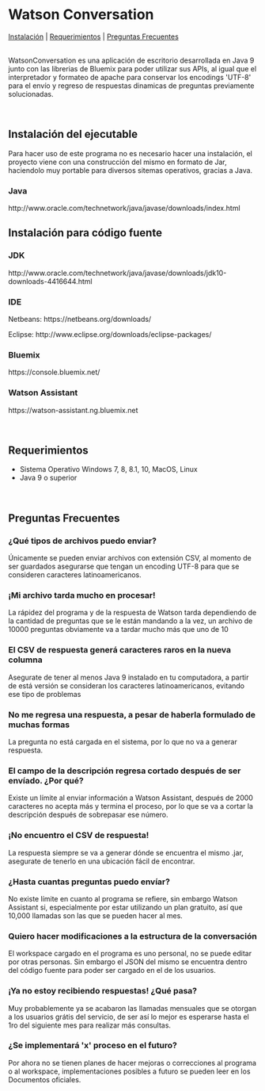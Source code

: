 <h1> Watson Conversation </h1>
<div>
	<a href = '#Instalacion'>Instalación</a> |
	<a href = '#Requerimientos'>Requerimientos</a> |
	<a href = '#FAQ'>Preguntas Frecuentes</a>
</div>
<br>
<div id = "Resumen">
	<p>WatsonConversation es una aplicación de escritorio desarrollada en Java 9 junto con las librerias de Bluemix para poder utilizar sus APIs, al igual que el interpretador y formateo de apache para conservar los encodings 'UTF-8' para el envío y regreso de respuestas dinamicas de preguntas previamente solucionadas.<p>
</div>
<br>
<div id = "Instalacion">
	<h2>Instalación del ejecutable</h2>
	<p>Para hacer uso de este programa no es necesario hacer una instalación, el proyecto viene con una construcción del mismo en formato de Jar, haciendolo muy portable para diversos sitemas operativos, gracias a Java.</p>
	<h3>Java</h3>
	<p>http://www.oracle.com/technetwork/java/javase/downloads/index.html</p>
	<h2>Instalación para código fuente</h2>
	<h3>JDK</h3>
	<p>http://www.oracle.com/technetwork/java/javase/downloads/jdk10-downloads-4416644.html</p>
	<h3>IDE</h3>
	<p>Netbeans: https://netbeans.org/downloads/</p>
	<p>Eclipse: http://www.eclipse.org/downloads/eclipse-packages/</p>
	<h3>Bluemix</h3>
	<p>https://console.bluemix.net/</p>
	<h3>Watson Assistant</h3>
	<p>https://watson-assistant.ng.bluemix.net</p>
</div>
<br>
<div id = "Requerimientos">
	<h2>Requerimientos</h2>
	<ul>
		<li>Sistema Operativo Windows 7, 8, 8.1, 10, MacOS, Linux</li>
		<li>Java 9 o superior</li>
	</ul>
</div>
<br>
<div id = "FAQ">
	<h2>Preguntas Frecuentes</h2>
	<h3>¿Qué tipos de archivos puedo enviar?</h3>
	<p>Únicamente se pueden enviar archivos con extensión CSV, al momento de ser guardados asegurarse que tengan un encoding UTF-8 para que se consideren caracteres latinoamericanos.</p>
	<h3>¡Mi archivo tarda mucho en procesar!</h3>
	<p>La rápidez del programa y de la respuesta de Watson tarda dependiendo de la cantidad de preguntas que se le están mandando a la vez, un archivo de 10000 preguntas obviamente va a tardar mucho más que uno de 10</p>
	<h3>El CSV de respuesta generá caracteres raros en la nueva columna</h3>
	<p>Asegurate de tener al menos Java 9 instalado en tu computadora, a partir de está versión se consideran los caracteres latinoamericanos, evitando ese tipo de problemas</p>
	<h3>No me regresa una respuesta, a pesar de haberla formulado de muchas formas</h3>
	<p>La pregunta no está cargada en el sistema, por lo que no va a generar respuesta.</p>
	<h3>El campo de la descripción regresa cortado después de ser envíado. ¿Por qué?</h3>
	<p>Existe un límite al enviar información a Watson Assistant, después de 2000 caracteres no acepta más y termina el proceso, por lo que se va a cortar la descripción después de sobrepasar ese número.</p>
	<h3>¡No encuentro el CSV de respuesta!</h3>
	<p>La respuesta siempre se va a generar dónde se encuentra el mismo .jar, asegurate de tenerlo en una ubicación fácil de encontrar.</p>
	<h3>¿Hasta cuantas preguntas puedo envíar?</h3>
	<p>No existe límite en cuanto al programa se refiere, sin embargo Watson Assistant si, especialmente por estar utilizando un plan gratuito, así que 10,000 llamadas son las que se pueden hacer al mes.</p>
	<h3>Quiero hacer modificaciones a la estructura de la conversación</h3>
	<p>El workspace cargado en el programa es uno personal, no se puede editar por otras personas. Sin embargo el JSON del mismo se encuentra dentro del código fuente para poder ser cargado en el de los usuarios.</p>
	<h3>¡Ya no estoy recibiendo respuestas! ¿Qué pasa?</h3>
	<p>Muy probablemente ya se acabaron las llamadas mensuales que se otorgan a los usuarios grátis del servicio, de ser así lo mejor es esperarse hasta el 1ro del siguiente mes para realizar más consultas.</p>
	<h3>¿Se implementará 'x' proceso en el futuro?</h3>
	<p>Por ahora no se tienen planes de hacer mejoras o correcciones al programa o al workspace, implementaciones posibles a futuro se pueden leer en los Documentos oficiales.</p>
</div>
